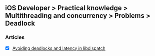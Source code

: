 ## iOS Developer > Practical knowledge > Multithreading and concurrency > Problems > Deadlock

### Articles
- [X] [Avoiding deadlocks and latency in libdispatch](https://www.cocoawithlove.com/2010/06/avoiding-deadlocks-and-latency-in.html)


